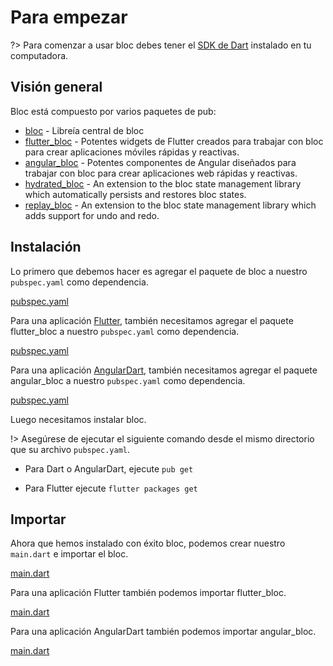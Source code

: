 # Para empezar

?> Para comenzar a usar bloc debes tener el [SDK de Dart](https://dart.dev/get-dart) instalado en tu computadora.

## Visión general

Bloc está compuesto por varios paquetes de pub:

- [bloc](https://pub.dev/packages/bloc) - Libreía central de bloc
- [flutter_bloc](https://pub.dev/packages/flutter_bloc) - Potentes widgets de Flutter creados para trabajar con bloc para crear aplicaciones móviles rápidas y reactivas.
- [angular_bloc](https://pub.dev/packages/angular_bloc) - Potentes componentes de Angular diseñados para trabajar con bloc para crear aplicaciones web rápidas y reactivas.
- [hydrated_bloc](https://pub.dev/packages/hydrated_bloc) - An extension to the bloc state management library which automatically persists and restores bloc states.
- [replay_bloc](https://pub.dev/packages/replay_bloc) - An extension to the bloc state management library which adds support for undo and redo.

## Instalación

Lo primero que debemos hacer es agregar el paquete de bloc a nuestro `pubspec.yaml` como dependencia.

[pubspec.yaml](../_snippets/getting_started/bloc_pubspec.yaml.md ':include')

Para una aplicación [Flutter](https://flutter.dev/), también necesitamos agregar el paquete flutter_bloc a nuestro `pubspec.yaml` como dependencia.

[pubspec.yaml](../_snippets/getting_started/flutter_bloc_pubspec.yaml.md ':include')

Para una aplicación [AngularDart](https://angulardart.dev/), también necesitamos agregar el paquete angular_bloc a nuestro `pubspec.yaml` como dependencia.

[pubspec.yaml](../_snippets/getting_started/angular_bloc_pubspec.yaml.md ':include')

Luego necesitamos instalar bloc.

!> Asegúrese de ejecutar el siguiente comando desde el mismo directorio que su archivo `pubspec.yaml`.

- Para Dart o AngularDart, ejecute `pub get`

- Para Flutter ejecute `flutter packages get`

## Importar

Ahora que hemos instalado con éxito bloc, podemos crear nuestro `main.dart` e importar el bloc.

[main.dart](../_snippets/getting_started/bloc_main.dart.md ':include')

Para una aplicación Flutter también podemos importar flutter_bloc.

[main.dart](../_snippets/getting_started/flutter_bloc_main.dart.md ':include')

Para una aplicación AngularDart también podemos importar angular_bloc.

[main.dart](../_snippets/getting_started/angular_bloc_main.dart.md ':include')
